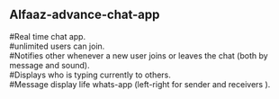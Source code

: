 ## Alfaaz-advance-chat-app

#Real time chat app.</br>
#unlimited users can join.</br>
#Notifies other whenever a new user joins or leaves the chat (both by message and sound).</br>
#Displays who is typing currently to others.</br>
#Message display life whats-app (left-right for sender and receivers ). </br>

